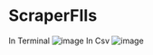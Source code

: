 # ScraperFIIs
In Terminal
![image](https://user-images.githubusercontent.com/105755546/198704529-cd9478a9-0e84-44bc-91d7-5397ab5a9d57.png)
In Csv
![image](https://user-images.githubusercontent.com/105755546/198704607-ee4516aa-1256-47ee-83fa-2edfb782cc49.png)

